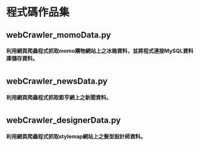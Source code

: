 # 程式碼作品集
## webCrawler_momoData.py
#### 利用網頁爬蟲程式抓取momo購物網站上之冰箱資料，並將程式連接MySQL資料庫儲存資料。
# 
## webCrawler_newsData.py
#### 利用網頁爬蟲程式抓取鉅亨網上之新聞資料。
#
## webCrawler_designerData.py
#### 利用網頁爬蟲程式抓取stylemap網站上之髮型設計師資料。
#
